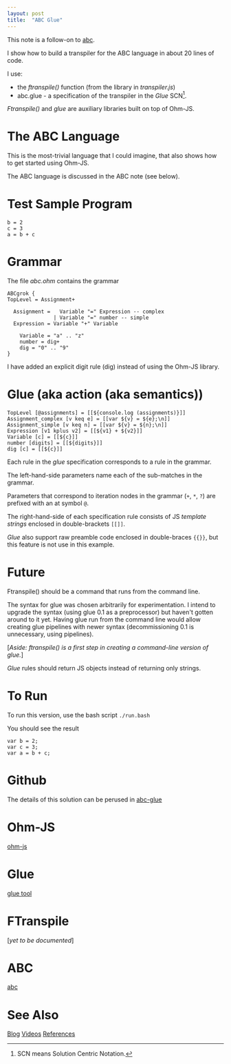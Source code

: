 ```yaml
---
layout: post
title:  "ABC Glue"
---
```

This note is a follow-on to [abc](https://guitarvydas.github.io/2021/09/15/Small-Example-of-Interpreting-and-Compiling.html).

I show how to build a transpiler for the ABC language in about 20 lines of code.

I use:
- the _ftranspile()_ function (from the library in _transpiler.js_)
- abc.glue - a specification of the transpiler in the _Glue_ SCN[^1].

_Ftranspile()_ and _glue_ are auxiliary libraries built on top of Ohm-JS.

[^1]: SCN means Solution Centric Notation.

# The ABC Language
This is the most-trivial language that I could imagine, that also shows how to get started using Ohm-JS.

The ABC language is discussed in the ABC note (see below).
# Test Sample Program
```
b = 2
c = 3
a = b + c
```
# Grammar
The file _abc.ohm_ contains the grammar
```
ABCgrok {
TopLevel = Assignment+

  Assignment =   Variable "=" Expression -- complex
               | Variable "=" number -- simple
  Expression = Variable "+" Variable

    Variable = "a" .. "z"
    number = dig+
    dig = "0" .. "9"
}
```
I have added an explicit digit rule (dig) instead of using the Ohm-JS library.
# Glue (aka action (aka semantics))
```
TopLevel [@assignments] = [[${console.log (assignments)}]]
Assignment_complex [v keq e] = [[var ${v} = ${e};\n]]
Assignment_simple [v keq n] = [[var ${v} = ${n};\n]]
Expression [v1 kplus v2] = [[${v1} + ${v2}]]
Variable [c] = [[${c}]]
number [digits] = [[${digits}]]
dig [c] = [[${c}]]
```
Each rule in the _glue_ specification corresponds to a rule in the grammar.

The left-hand-side parameters name each of the sub-matches in the grammar.

Parameters that correspond to iteration nodes in the grammar (`+`, `*`, `?`) are prefixed with an at symbol `@`.

The right-hand-side of each specification rule consists of JS _template strings_ enclosed in double-brackets `[[]]`.

_Glue_ also support raw preamble code enclosed in double-braces `{{}}`, but this feature is not use in this example.
# Future
Ftranspile() should be a command that runs from the command line.

The syntax for glue was chosen arbitrarily for experimentation.  I intend to upgrade the syntax (using glue 0.1 as a preprocessor) but haven't gotten around to it yet.  Having glue run from the command line would allow creating glue pipelines with newer syntax (decommissioning 0.1 is unnecessary, using pipelines).

[_Aside: ftranspile() is a first step in creating a command-line version of glue._]

_Glue_ rules should return JS objects instead of returning only strings.
# To Run
To run this version, use the bash script
`./run.bash`

You should see the result

    var b = 2;
    var c = 3;
    var a = b + c;


# Github
The details of this solution can be perused in [abc-glue](https://github.com/guitarvydas/abc-glue)
# Ohm-JS
[ohm-js](https://github.com/harc/ohm)
# Glue
[glue tool](https://guitarvydas.github.io/2021/04/11/Glue-Tool.html)
# FTranspile
[_yet to be documented_]
# ABC
[abc](https://guitarvydas.github.io/2021/09/15/Small-Example-of-Interpreting-and-Compiling.html)
# See Also

[Blog](https://guitarvydas.github.io)
[Videos](https://www.youtube.com/channel/UC2bdO9l84VWGlRdeNy5)
[References](https://guitarvydas.github.io/2021/01/14/References.html)

<script src="https://utteranc.es/client.js" 
        repo="guitarvydas/guitarvydas.github.io" 
        issue-term="pathname" 
        theme="github-light" 
        crossorigin="anonymous" 
        async> 
</script> 
